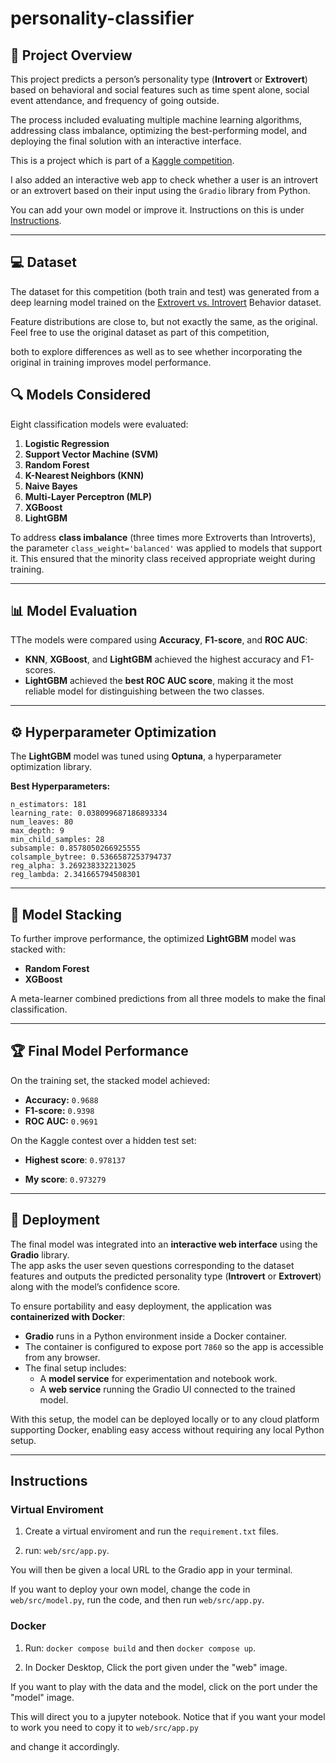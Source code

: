 # personality-classifier

## 📌 Project Overview

This project predicts a person’s personality type (**Introvert** or **Extrovert**) based on behavioral and social features such as time spent alone, social event attendance, and frequency of going outside.

The process included evaluating multiple machine learning algorithms, addressing class imbalance, optimizing the best-performing model, and deploying the final solution with an interactive interface.

This is a project which is part of a [Kaggle competition](https://www.kaggle.com/competitions/playground-series-s5e7).

I also added an interactive web app to check whether a user is an introvert or an extrovert based on their input using the `Gradio` library from Python.

You can add your own model or improve it. Instructions on this is under [Instructions](#instructions).

---

## 💻 Dataset

The dataset for this competition (both train and test) was generated from a deep learning model trained on the [Extrovert vs. Introvert](https://www.kaggle.com/datasets/rakeshkapilavai/extrovert-vs-introvert-behavior-data/data) Behavior dataset.

Feature distributions are close to, but not exactly the same, as the original. Feel free to use the original dataset as part of this competition,

both to explore differences as well as to see whether incorporating the original in training improves model performance.

## 🔍 Models Considered

Eight classification models were evaluated:

1. **Logistic Regression**
2. **Support Vector Machine (SVM)**
3. **Random Forest**
4. **K-Nearest Neighbors (KNN)**
5. **Naive Bayes**
6. **Multi-Layer Perceptron (MLP)**
7. **XGBoost**
8. **LightGBM**

To address **class imbalance** (three times more Extroverts than Introverts), the parameter `class_weight='balanced'` was applied to models that support it. This ensured that the minority class received appropriate weight during training.

---

## 📊 Model Evaluation

TThe models were compared using **Accuracy**, **F1-score**, and **ROC AUC**:

- **KNN**, **XGBoost**, and **LightGBM** achieved the highest accuracy and F1-scores.
- **LightGBM** achieved the **best ROC AUC score**, making it the most reliable model for distinguishing between the two classes.

---

## ⚙️ Hyperparameter Optimization

The **LightGBM** model was tuned using **Optuna**, a hyperparameter optimization library.

**Best Hyperparameters:**

```
n_estimators: 181
learning_rate: 0.038099687186893334
num_leaves: 80
max_depth: 9
min_child_samples: 28
subsample: 0.8578050266925555
colsample_bytree: 0.5366587253794737
reg_alpha: 3.269238332213025
reg_lambda: 2.341665794508301
```

---

## 🤝 Model Stacking

To further improve performance, the optimized **LightGBM** model was stacked with:

- **Random Forest**
- **XGBoost**

A meta-learner combined predictions from all three models to make the final classification.

---

## 🏆 Final Model Performance

On the training set, the stacked model achieved:

- **Accuracy:** `0.9688`
- **F1-score:** `0.9398`
- **ROC AUC:** `0.9691`

On the Kaggle contest over a hidden test set:

- **Highest score**: `0.978137`

- **My score**: `0.973279`

---

## 🚀 Deployment

The final model was integrated into an **interactive web interface** using the **Gradio** library.  
The app asks the user seven questions corresponding to the dataset features and outputs the predicted personality type (**Introvert** or **Extrovert**) along with the model’s confidence score.

To ensure portability and easy deployment, the application was **containerized with Docker**:

- **Gradio** runs in a Python environment inside a Docker container.
- The container is configured to expose port `7860` so the app is accessible from any browser.
- The final setup includes:
  - A **model service** for experimentation and notebook work.
  - A **web service** running the Gradio UI connected to the trained model.

With this setup, the model can be deployed locally or to any cloud platform supporting Docker, enabling easy access without requiring any local Python setup.

---

## Instructions

### Virtual Enviroment

1. Create a virtual enviroment and run the `requirement.txt` files.

2. run: `web/src/app.py`.

You will then be given a local URL to the Gradio app in your terminal.

If you want to deploy your own model, change the code in `web/src/model.py`, run the code, and then run `web/src/app.py`.

### Docker

1. Run: `docker compose build` and then `docker compose up`.

2. In Docker Desktop, Click the port given under the "web" image.

If you want to play with the data and the model, click on the port under the "model" image.

This will direct you to a jupyter notebook. Notice that if you want your model to work you need to copy it to `web/src/app.py`

and change it accordingly.
